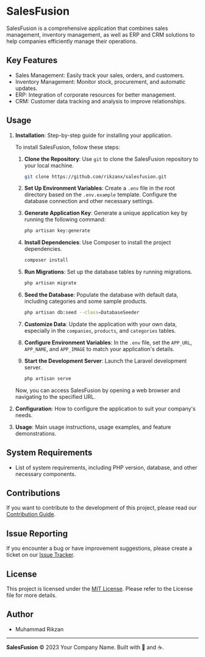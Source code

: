# SalesFusion

SalesFusion is a comprehensive application that combines sales management, inventory management, as well as ERP and CRM solutions to help companies efficiently manage their operations.

## Key Features

- Sales Management: Easily track your sales, orders, and customers.
- Inventory Management: Monitor stock, procurement, and automatic updates.
- ERP: Integration of corporate resources for better management.
- CRM: Customer data tracking and analysis to improve relationships.

## Usage

1. **Installation**: Step-by-step guide for installing your application.

    To install SalesFusion, follow these steps:
    
    1. **Clone the Repository**: Use `git` to clone the SalesFusion repository to your local machine.
    
       ```bash
       git clone https://github.com/rikzanx/salesfusion.git
       ```
    
    2. **Set Up Environment Variables**: Create a `.env` file in the root directory based on the `.env.example` template. Configure the database connection and other necessary settings.
    
    3. **Generate Application Key**: Generate a unique application key by running the following command:
    
       ```bash
       php artisan key:generate
       ```
    
    4. **Install Dependencies**: Use Composer to install the project dependencies.
    
       ```bash
       composer install
       ```
    
    5. **Run Migrations**: Set up the database tables by running migrations.
    
       ```bash
       php artisan migrate
       ```
    
    6. **Seed the Database**: Populate the database with default data, including categories and some sample products.
    
       ```bash
       php artisan db:seed --class=DatabaseSeeder
       ```
    
    7. **Customize Data**: Update the application with your own data, especially in the `companies`, `products`, and `categories` tables.
    
    8. **Configure Environment Variables**: In the `.env` file, set the `APP_URL`, `APP_NAME`, and `APP_IMAGE` to match your application's details.
    
    9. **Start the Development Server**: Launch the Laravel development server.
    
       ```bash
       php artisan serve
       ```
    
    Now, you can access SalesFusion by opening a web browser and navigating to the specified URL.

2. **Configuration**: How to configure the application to suit your company's needs.

3. **Usage**: Main usage instructions, usage examples, and feature demonstrations.

## System Requirements

- List of system requirements, including PHP version, database, and other necessary components.

## Contributions

If you want to contribute to the development of this project, please read our [Contribution Guide](CONTRIBUTING.md).

## Issue Reporting

If you encounter a bug or have improvement suggestions, please create a ticket on our [Issue Tracker](https://github.com/rikzanx/salesfusion/issues).

## License

This project is licensed under the [MIT License](LICENSE.md). Please refer to the License file for more details.

## Author

- Muhammad Rikzan

---

**SalesFusion** © 2023 Your Company Name. Built with 💼 and ☕.
